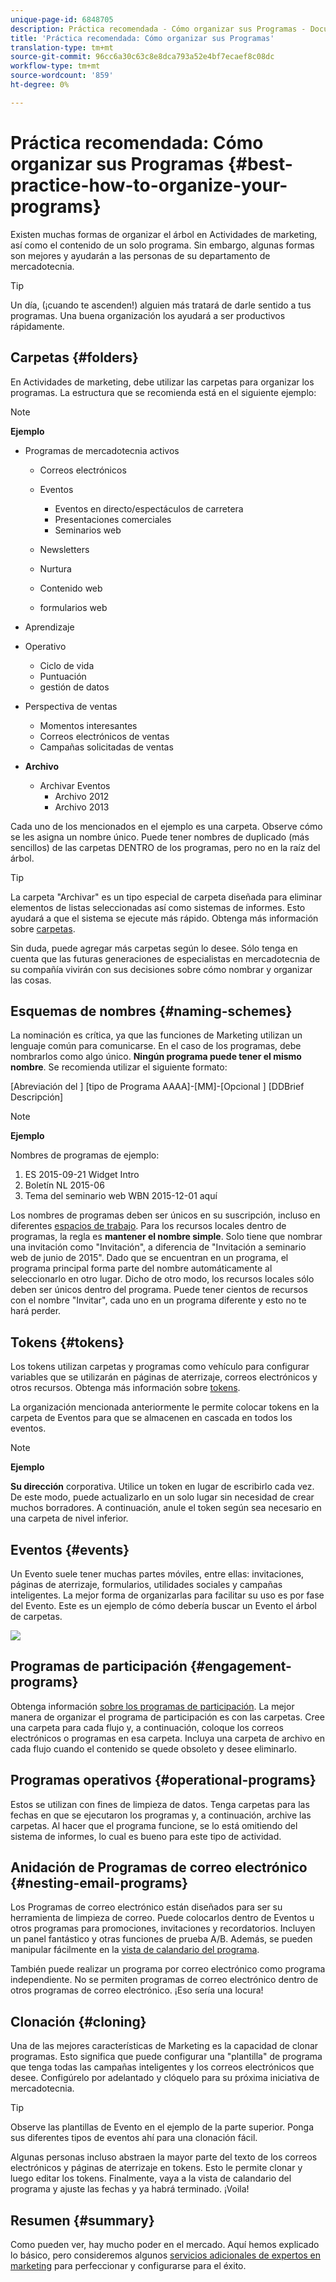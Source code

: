 ```yaml
---
unique-page-id: 6848705
description: Práctica recomendada - Cómo organizar sus Programas - Documentos de marketing - Documentación del producto
title: 'Práctica recomendada: Cómo organizar sus Programas'
translation-type: tm+mt
source-git-commit: 96cc6a30c63c8e8dca793a52e4bf7ecaef8c08dc
workflow-type: tm+mt
source-wordcount: '859'
ht-degree: 0%

---
```



# Práctica recomendada: Cómo organizar sus Programas {#best-practice-how-to-organize-your-programs}

Existen muchas formas de organizar el árbol en Actividades de marketing, así como el contenido de un solo programa. Sin embargo, algunas formas son mejores y ayudarán a las personas de su departamento de mercadotecnia.

>[!TIP]
>
>Un día, (¡cuando te ascenden!) alguien más tratará de darle sentido a tus programas. Una buena organización los ayudará a ser productivos rápidamente.

## Carpetas {#folders}

En Actividades de marketing, debe utilizar las carpetas para organizar los programas. La estructura que se recomienda está en el siguiente ejemplo:

>[!NOTE]
>
>**Ejemplo**
>
>* Programas de mercadotecnia activos
>
>    * Correos electrónicos
>    * Eventos
>
>        * Eventos en directo/espectáculos de carretera
>        * Presentaciones comerciales
>        * Seminarios web
>   * Newsletters
>   * Nurtura
>   * Contenido web
>   * formularios web
>* Aprendizaje
>* Operativo
>
>   * Ciclo de vida
>   * Puntuación
>   * gestión de datos
>* Perspectiva de ventas
>   * Momentos interesantes
>   * Correos electrónicos de ventas
>   * Campañas solicitadas de ventas
>* **Archivo** 
>   * Archivar Eventos
>      * Archivo 2012
>      * Archivo 2013







Cada uno de los mencionados en el ejemplo es una carpeta. Observe cómo se les asigna un nombre único. Puede tener nombres de duplicado (más sencillos) de las carpetas DENTRO de los programas, pero no en la raíz del árbol.

>[!TIP]
>
>La carpeta &quot;Archivar&quot; es un tipo especial de carpeta diseñada para eliminar elementos de listas seleccionadas así como sistemas de informes. Esto ayudará a que el sistema se ejecute más rápido. Obtenga más información sobre [carpetas](../../../../product-docs/core-marketo-concepts/miscellaneous/understanding-folders.md).

Sin duda, puede agregar más carpetas según lo desee. Sólo tenga en cuenta que las futuras generaciones de especialistas en mercadotecnia de su compañía vivirán con sus decisiones sobre cómo nombrar y organizar las cosas.

## Esquemas de nombres {#naming-schemes}

La nominación es crítica, ya que las funciones de Marketing utilizan un lenguaje común para comunicarse. En el caso de los programas, debe nombrarlos como algo único. **Ningún programa puede tener el mismo nombre**. Se recomienda utilizar el siguiente formato:

[Abreviación del ] [tipo de Programa AAAA]-[MM]-[Opcional ] [DDBrief Descripción]

>[!NOTE]
>
>**Ejemplo**
>
>Nombres de programas de ejemplo:
>
>1. ES 2015-09-21 Widget Intro
>1. Boletín NL 2015-06
>1. Tema del seminario web WBN 2015-12-01 aquí

>



Los nombres de programas deben ser únicos en su suscripción, incluso en diferentes [espacios de trabajo](../../../../product-docs/administration/workspaces-and-person-partitions/understanding-workspaces-and-person-partitions.md).  Para los recursos locales dentro de programas, la regla es **mantener el nombre simple**. Solo tiene que nombrar una invitación como &quot;Invitación&quot;, a diferencia de &quot;Invitación a seminario web de junio de 2015&quot;. Dado que se encuentran en un programa, el programa principal forma parte del nombre automáticamente al seleccionarlo en otro lugar. Dicho de otro modo, los recursos locales sólo deben ser únicos dentro del programa. Puede tener cientos de recursos con el nombre &quot;Invitar&quot;, cada uno en un programa diferente y esto no te hará perder.

## Tokens {#tokens}

Los tokens utilizan carpetas y programas como vehículo para configurar variables que se utilizarán en páginas de aterrizaje, correos electrónicos y otros recursos. Obtenga más información sobre [tokens](http://docs.marketo.com/display/docs/tokens).

La organización mencionada anteriormente le permite colocar tokens en la carpeta de Eventos para que se almacenen en cascada en todos los eventos.

>[!NOTE]
>
>**Ejemplo**
>
>**Su dirección** corporativa. Utilice un token en lugar de escribirlo cada vez. De este modo, puede actualizarlo en un solo lugar sin necesidad de crear muchos borradores. A continuación, anule el token según sea necesario en una carpeta de nivel inferior.

## Eventos {#events}

Un Evento suele tener muchas partes móviles, entre ellas: invitaciones, páginas de aterrizaje, formularios, utilidades sociales y campañas inteligentes. La mejor forma de organizarlas para facilitar su uso es por fase del Evento. Este es un ejemplo de cómo debería buscar un Evento el árbol de carpetas.

![](assets/capture.png)

## Programas de participación {#engagement-programs}

Obtenga información [sobre los programas de participación](../../../../product-docs/email-marketing/drip-nurturing/creating-an-engagement-program/understanding-engagement-programs.md). La mejor manera de organizar el programa de participación es con las carpetas. Cree una carpeta para cada flujo y, a continuación, coloque los correos electrónicos o programas en esa carpeta. Incluya una carpeta de archivo en cada flujo cuando el contenido se quede obsoleto y desee eliminarlo.

## Programas operativos {#operational-programs}

Estos se utilizan con fines de limpieza de datos. Tenga carpetas para las fechas en que se ejecutaron los programas y, a continuación, archive las carpetas. Al hacer que el programa funcione, se lo está omitiendo del sistema de informes, lo cual es bueno para este tipo de actividad.

## Anidación de Programas de correo electrónico {#nesting-email-programs}

Los Programas de correo electrónico están diseñados para ser su herramienta de limpieza de correo. Puede colocarlos dentro de Eventos u otros programas para promociones, invitaciones y recordatorios. Incluyen un panel fantástico y otras funciones de prueba A/B. Además, se pueden manipular fácilmente en la [vista de calandario del programa](http://docs.marketo.com/display/docs/program+schedule+view).

También puede realizar un programa por correo electrónico como programa independiente. No se permiten programas de correo electrónico dentro de otros programas de correo electrónico. ¡Eso sería una locura!

## Clonación {#cloning}

Una de las mejores características de Marketing es la capacidad de clonar programas. Esto significa que puede configurar una &quot;plantilla&quot; de programa que tenga todas las campañas inteligentes y los correos electrónicos que desee. Configúrelo por adelantado y clóquelo para su próxima iniciativa de mercadotecnia.

>[!TIP]
>
>Observe las plantillas de Evento en el ejemplo de la parte superior. Ponga sus diferentes tipos de eventos ahí para una clonación fácil.

Algunas personas incluso abstraen la mayor parte del texto de los correos electrónicos y páginas de aterrizaje en tokens. Esto le permite clonar y luego editar los tokens. Finalmente, vaya a la vista de calandario del programa y ajuste las fechas y ya habrá terminado. ¡Voila!

## Resumen {#summary}

Como pueden ver, hay mucho poder en el mercado. Aquí hemos explicado lo básico, pero consideremos algunos [servicios adicionales de expertos en marketing](http://www.marketo.com/services/) para perfeccionar y configurarse para el éxito.
